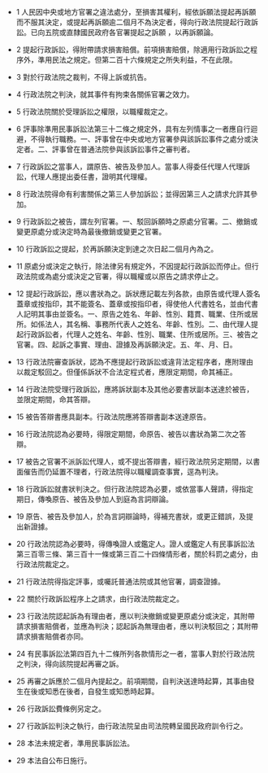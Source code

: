 * 1 人民因中央或地方官署之違法處分，至損害其權利，經依訴願法提起再訴願而不服其決定，或提起再訴願逾二個月不為決定者，得向行政法院提起行政訴訟。已向五院或直隸國民政府各官署提起之訴願 ，以再訴願論。

* 2 提起行政訴訟，得附帶請求損害賠償。前項損害賠償，除適用行政訴訟之程序外，準用民法之規定。但第二百十六條規定之所失利益，不在此限。

* 3 對於行政法院之裁判，不得上訴或抗告。

* 4 行政法院之判決，就其事件有拘束各關係官署之效力。

* 5 行政法院關於受理訴訟之權限，以職權裁定之。

* 6 評事除準用民事訴訟法第三十二條之規定外，具有左列情事之一者應自行迴避，不得執行職務。一、評事曾在中央或地方官署參與該訴訟事件之處分或決定者。二、評事曾在普通法院參與該訴訟事件之審判者。

* 7 行政訴訟之當事人，謂原告、被告及參加人。當事人得委任代理人代理訴訟，代理人應提出委任書，證明其代理權。

* 8 行政法院得命有利害關係之第三人參加訴訟；並得因第三人之請求允許其參加。

* 9 行政訴訟之被告，謂左列官署。一、駁回訴願時之原處分官署。二、撤銷或變更原處分或決定時為最後撤銷或變更之官署。

* 10 行政訴訟之提起，於再訴願決定到達之次日起二個月內為之。

* 11 原處分或決定之執行，除法律另有規定外，不因提起行政訴訟而停止。但行政法院或為處分或決定之官署，得以職權或以原告之請求停止之。

* 12 提起行政訴訟，應以書狀為之。訴狀應記載左列各款，由原告或代理人簽名蓋章或按指印，其不能簽名、蓋章或按指印者，得使他人代書姓名，並由代書人記明其事由並簽名。一、原告之姓名、年齡、性別、籍貫、職業、住所或居所。如係法人，其名稱、事務所代表人之姓名、年齡、性別。二、由代理人提起行政訴訟者，代理人之姓名、年齡、性別、職業、住所或居所。三、被告之官署。四、起訴之事實、理由、證據及再訴願決定。五、年、月、日。

* 13 行政法院審查訴狀，認為不應提起行政訴訟或違背法定程序者，應附理由以裁定駁回之。但僅係訴狀不合法定程式者，應限定期間，命其補正。

* 14 行政法院受理行政訴訟，應將訴狀副本及其他必要書狀副本送達於被告，並限定期間，命其答辯。

* 15 被告答辯書應具副本。行政法院應將答辯書副本送達原告。

* 16 行政法院認為必要時，得限定期間，命原告、被告以書狀為第二次之答辯。

* 17 被告之官署不派訴訟代理人，或不提出答辯書，經行政法院另定期間，以書面催告而仍延置不理者，行政法院得以職權調查事實，逕為判決。

* 18 行政訴訟就書狀判決之。但行政法院認為必要，或依當事人聲請，得指定期日，傳喚原告、被告及參加人到庭為言詞辯論。

* 19 原告、被告及參加人，於為言詞辯論時，得補充書狀，或更正錯誤，及提出新證據。

* 20 行政法院認為必要時，得傳喚證人或鑑定人。證人或鑑定人有民事訴訟法第三百零三條、第三百十一條或第三百二十四條情形者，關於科罰之處分，由行政法院裁定之。

* 21 行政法院得指定評事，或囑託普通法院或其他官署，調查證據。

* 22 關於行政訴訟程序上之請求，由行政法院裁定之。

* 23 行政法院認起訴為有理由者，應以判決撤銷或變更原處分或決定，其附帶請求損害賠償者，並應為判決；認起訴為無理由者，應以判決駁回之；其附帶請求損害賠償者亦同。

* 24 有民事訴訟法第四百九十二條所列各款情形之一者，當事人對於行政法院之判決，得向該院提起再審之訴。

* 25 再審之訴應於二個月內提起之。前項期間，自判決送達時起算，其事由發生在後或知悉在後者，自發生或知悉時起算。

* 26 行政訴訟費條例另定之。

* 27 行政訴訟判決之執行，由行政法院呈由司法院轉呈國民政府訓令行之。

* 28 本法未規定者，準用民事訴訟法。

* 29 本法自公布日施行。

